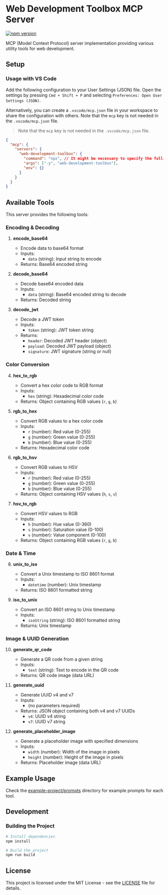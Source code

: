 # Web Development Toolbox MCP Server

[![npm version](https://badge.fury.io/js/web-development-toolbox-mcp.svg)](https://badge.fury.io/js/web-development-toolbox-mcp)

MCP (Model Context Protocol) server implementation providing various utility tools for web development.

## Setup

### Usage with VS Code

Add the following configuration to your User Settings (JSON) file. Open the settings by pressing `Cmd + Shift + P` and selecting `Preferences: Open User Settings (JSON)`.

Alternatively, you can create a `.vscode/mcp.json` file in your workspace to share the configuration with others. Note that the `mcp` key is not needed in the `.vscode/mcp.json` file.

> Note that the `mcp` key is not needed in the `.vscode/mcp.json` file.

```json
{
  "mcp": {
    "servers": {
      "web-development-toolbox": {
        "command": "npx", // It might be necessary to specify the full path. In that case, use the result of `which npx`.
        "args": ["-y", "web-development-toolbox"],
        "env": {}
      }
    }
  }
}
```

## Available Tools

This server provides the following tools:

### Encoding & Decoding

1. **encode_base64**

   - Encode data to base64 format
   - Inputs:
     - `data` (string): Input string to encode
   - Returns: Base64 encoded string

2. **decode_base64**

   - Decode base64 encoded data
   - Inputs:
     - `data` (string): Base64 encoded string to decode
   - Returns: Decoded string

3. **decode_jwt**

   - Decode a JWT token
   - Inputs:
     - `token` (string): JWT token string
   - Returns:
     - `header`: Decoded JWT header (object)
     - `payload`: Decoded JWT payload (object)
     - `signature`: JWT signature (string or null)

### Color Conversion

4. **hex_to_rgb**

   - Convert a hex color code to RGB format
   - Inputs:
     - `hex` (string): Hexadecimal color code
   - Returns: Object containing RGB values (`r`, `g`, `b`)

5. **rgb_to_hex**

   - Convert RGB values to a hex color code
   - Inputs:
     - `r` (number): Red value (0-255)
     - `g` (number): Green value (0-255)
     - `b` (number): Blue value (0-255)
   - Returns: Hexadecimal color code

6. **rgb_to_hsv**

   - Convert RGB values to HSV
   - Inputs:
     - `r` (number): Red value (0-255)
     - `g` (number): Green value (0-255)
     - `b` (number): Blue value (0-255)
   - Returns: Object containing HSV values (`h`, `s`, `v`)

7. **hsv_to_rgb**

   - Convert HSV values to RGB
   - Inputs:
     - `h` (number): Hue value (0-360)
     - `s` (number): Saturation value (0-100)
     - `v` (number): Value component (0-100)
   - Returns: Object containing RGB values (`r`, `g`, `b`)

### Date & Time

8. **unix_to_iso**

   - Convert a Unix timestamp to ISO 8601 format
   - Inputs:
     - `datetime` (number): Unix timestamp
   - Returns: ISO 8601 formatted string

9. **iso_to_unix**

   - Convert an ISO 8601 string to Unix timestamp
   - Inputs:
     - `isoString` (string): ISO 8601 formatted string
   - Returns: Unix timestamp

### Image & UUID Generation

10. **generate_qr_code**

    - Generate a QR code from a given string
    - Inputs:
      - `text` (string): Text to encode in the QR code
    - Returns: QR code image (data URL)

11. **generate_uuid**

    - Generate UUID v4 and v7
    - Inputs:
      - (no parameters required)
    - Returns: JSON object containing both v4 and v7 UUIDs
      - `v4`: UUID v4 string
      - `v7`: UUID v7 string

12. **generate_placeholder_image**

    - Generate a placeholder image with specified dimensions
    - Inputs:
      - `width` (number): Width of the image in pixels
      - `height` (number): Height of the image in pixels
    - Returns: Placeholder image (data URL)

## Example Usage

Check the [example-project/prompts](./example-project/prompts/) directory for example prompts for each tool.

## Development

### Building the Project

```bash
# Install dependencies
npm install

# Build the project
npm run build
```

## License

This project is licensed under the MIT License - see the [LICENSE](../../LICENSE) file for details.
